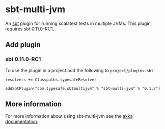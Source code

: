 sbt-multi-jvm
=============

An [sbt] plugin for running scalatest tests in multiple JVMs. This plugin
requires sbt 0.11.0-RC1.

[sbt]: https://github.com/harrah/xsbt


Add plugin
----------

### sbt 0.11.0-RC1

To use the plugin in a project add the following to `project/plugins.sbt`:

    resolvers += Classpaths.typesafeResolver

    addSbtPlugin("com.typesafe.sbtmultijvm" % "sbt-multi-jvm" % "0.1.7")


More information
----------------

For more information about using sbt-multi-jvm see the
[akka documentation][akka-docs].

[akka-docs]: http://akka.io/docs/akka/snapshot/dev/multi-jvm-testing.html
